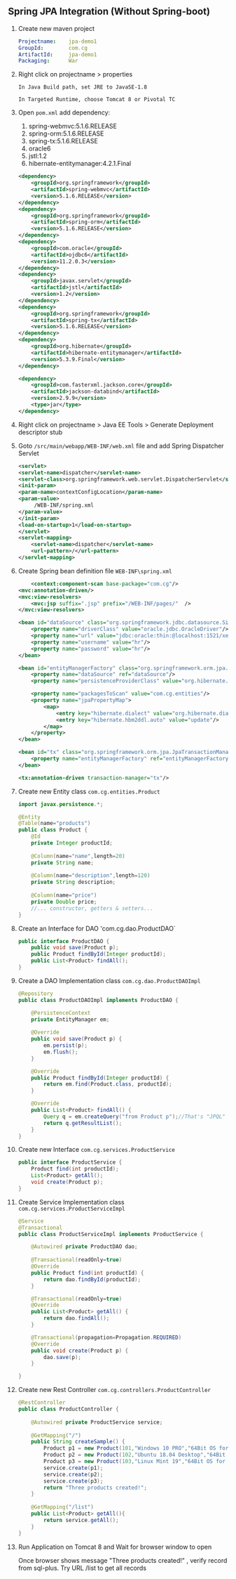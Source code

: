 ## Spring JPA Integration (Without Spring-boot)

1.  Create new maven project

    ```yaml
    Projectname:    jpa-demo1
    GroupId:        com.cg
    ArtifactId:     jpa-demo1
    Packaging:      War
    ```

2.  Right click on projectname > properties 

        In Java Build path, set JRE to JavaSE-1.8

        In Targeted Runtime, choose Tomcat 8 or Pivotal TC

3.  Open `pom.xml` add dependency: 

    1.  spring-webmvc:5.1.6.RELEASE
    2.  spring-orm:5.1.6.RELEASE
    3.  spring-tx:5.1.6.RELEASE
    4.  oracle6
    5.  jstl:1.2
    6.  hibernate-entitymanager:4.2.1.Final

    ```xml
    <dependency>
  		<groupId>org.springframework</groupId>
  		<artifactId>spring-webmvc</artifactId>
  		<version>5.1.6.RELEASE</version>
  	</dependency>
  	<dependency>
  		<groupId>org.springframework</groupId>
  		<artifactId>spring-orm</artifactId>
  		<version>5.1.6.RELEASE</version>
  	</dependency>
  	<dependency>
  		<groupId>com.oracle</groupId>
  		<artifactId>ojdbc6</artifactId>
  		<version>11.2.0.3</version>
  	</dependency>
  	<dependency>
  		<groupId>javax.servlet</groupId>
  		<artifactId>jstl</artifactId>
  		<version>1.2</version>
  	</dependency>
  	<dependency>
  		<groupId>org.springframework</groupId>
  		<artifactId>spring-tx</artifactId>
  		<version>5.1.6.RELEASE</version>
  	</dependency>
    <dependency>
        <groupId>org.hibernate</groupId>
        <artifactId>hibernate-entitymanager</artifactId>
        <version>5.3.9.Final</version>
    </dependency>

    <dependency>
        <groupId>com.fasterxml.jackson.core</groupId>
        <artifactId>jackson-databind</artifactId>
        <version>2.9.9</version>
        <type>jar</type>
    </dependency>
    ```

4.  Right click on projectname > Java EE Tools > Generate Deployment descriptor stub

5.  Goto `/src/main/webapp/WEB-INF/web.xml` file and add Spring Dispatcher Servlet

    ```xml
    <servlet>
  	<servlet-name>dispatcher</servlet-name>
  	<servlet-class>org.springframework.web.servlet.DispatcherServlet</servlet-class>
	<init-param>
   	<param-name>contextConfigLocation</param-name>
   	<param-value>
         /WEB-INF/spring.xml
   	</param-value>
	</init-param>
	<load-on-startup>1</load-on-startup>
   	</servlet>
	<servlet-mapping>
  		<servlet-name>dispatcher</servlet-name>
  		<url-pattern>/</url-pattern>
    </servlet-mapping>
    ```
6.  Create Spring bean definition file `WEB-INF\spring.xml`

    ```xml
    	<context:component-scan base-package="com.cg"/>
	<mvc:annotation-driven/>
	<mvc:view-resolvers>
		<mvc:jsp suffix=".jsp" prefix="/WEB-INF/pages/"  />
	</mvc:view-resolvers>
	
	<bean id="dataSource" class="org.springframework.jdbc.datasource.SimpleDriverDataSource">
		<property name="driverClass" value="oracle.jdbc.OracleDriver"/>
		<property name="url" value="jdbc:oracle:thin:@localhost:1521/xe"/>
		<property name="username" value="hr"/>
		<property name="password" value="hr"/>
	</bean>
	
	<bean id="entityManagerFactory" class="org.springframework.orm.jpa.LocalContainerEntityManagerFactoryBean">
		<property name="dataSource" ref="dataSource"/>
   		<property name="persistenceProviderClass" value="org.hibernate.jpa.HibernatePersistenceProvider"/>

		<property name="packagesToScan" value="com.cg.entities"/>
		<property name="jpaPropertyMap">
			<map>
				<entry key="hibernate.dialect" value="org.hibernate.dialect.Oracle10gDialect"/>
				<entry key="hibernate.hbm2ddl.auto" value="update"/>
			</map>
		</property>
	</bean>
	
	<bean id="tx" class="org.springframework.orm.jpa.JpaTransactionManager">
		<property name="entityManagerFactory" ref="entityManagerFactory"/>
	</bean>
	
	<tx:annotation-driven transaction-manager="tx"/>
    ```

7.  Create new Entity class `com.cg.entities.Product`

    ```java
    import javax.persistence.*;

    @Entity
    @Table(name="products")
    public class Product {
        @Id
        private Integer productId;
        
        @Column(name="name",length=20)
        private String name;
        
        @Column(name="description",length=120)
        private String description;
        
        @Column(name="price")
        private Double price;
        //... constructor, getters & setters...
    }
    ```
8.  Create an Interface for DAO 'com.cg.dao.ProductDAO`

    ```java
    public interface ProductDAO {
        public void save(Product p);
        public Product findById(Integer productId);
        public List<Product> findAll();
    }
    ```
9.  Create a DAO Implementation class `com.cg.dao.ProductDAOImpl`

    ```java
    @Repository
    public class ProductDAOImpl implements ProductDAO {

        @PersistenceContext
        private EntityManager em;
        
        @Override
        public void save(Product p) {
            em.persist(p);
            em.flush();
        }

        @Override
        public Product findById(Integer productId) {
            return em.find(Product.class, productId);
        }

        @Override
        public List<Product> findAll() {
            Query q = em.createQuery("from Product p");//That's "JPQL" not SQL !!!
            return q.getResultList();
        }
    }
    ```
10. Create new Interface `com.cg.services.ProductService`

    ```java
    public interface ProductService {
        Product find(int productId);
        List<Product> getAll();
        void create(Product p);
    }
    ```

11. Create Service Implementation class `com.cg.services.ProductServiceImpl`

    ```java
    @Service
    @Transactional
    public class ProductServiceImpl implements ProductService {

        @Autowired private ProductDAO dao;
        
        @Transactional(readOnly=true)
        @Override
        public Product find(int productId) {
            return dao.findById(productId);
        }

        @Transactional(readOnly=true)
        @Override
        public List<Product> getAll() {
            return dao.findAll();
        }

        @Transactional(propagation=Propagation.REQUIRED)
        @Override
        public void create(Product p) {
            dao.save(p);
        }

    }
    ```

12. Create new Rest Controller `com.cg.controllers.ProductController`

    ```java
    @RestController
    public class ProductController {
        
        @Autowired private ProductService service;
        
        @GetMapping("/")
        public String createSample() {
            Product p1 = new Product(101,"Windows 10 PRO","64Bit OS for Desktop & Laptops",8000D);
            Product p2 = new Product(102,"Ubuntu 18.04 Desktop","64Bit OS for Desktop & Laptops",0D);
            Product p3 = new Product(103,"Linux Mint 19","64Bit OS for Desktop & Laptops",0D);
            service.create(p1);
            service.create(p2);
            service.create(p3);
            return "Three products created!";
        }
        
        @GetMapping("/list")
        public List<Product> getAll(){
            return service.getAll();
        }
    }
    ```

13. Run Application on Tomcat 8 and Wait for browser window to open

    Once browser shows message "Three products created!" , verify record from sql-plus.
    Try URL /list to get all records
